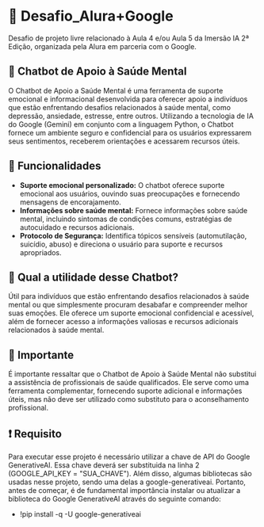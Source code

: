 # 🎯 Desafio_Alura+Google
Desafio de projeto livre relacionado à Aula 4 e/ou Aula 5 da Imersão IA 2ª Edição, organizada pela Alura em parceria com o Google.

## 🤗 Chatbot de Apoio à Saúde Mental 
O Chatbot de Apoio a Saúde Mental é uma ferramenta de suporte emocional e informacional desenvolvida para oferecer apoio a indivíduos que estão enfrentando desafios relacionados à saúde mental, como depressão, ansiedade, estresse, entre outros. Utilizando a tecnologia de IA do Google (Gemini) em conjunto com a linguagem Python, o Chatbot fornece um ambiente seguro e confidencial para os usuários expressarem seus sentimentos, receberem orientações e acessarem recursos úteis.

## 📌 Funcionalidades

- **Suporte emocional personalizado:** O chatbot oferece suporte emocional aos usuários, ouvindo suas preocupações e fornecendo mensagens de encorajamento.
- **Informações sobre saúde mental:** Fornece informações sobre saúde mental, incluindo sintomas de condições comuns, estratégias de autocuidado e recursos adicionais.
- **Protocolo de Segurança:** Identifica tópicos sensíveis (automutilação, suicídio, abuso) e direciona o usuário para suporte e recursos apropriados.

## 🌟 Qual a utilidade desse Chatbot?

Útil para indivíduos que estão enfrentando desafios relacionados à saúde mental ou que simplesmente procuram desabafar e compreender melhor suas emoções. Ele oferece um suporte emocional confidencial e acessível, além de fornecer acesso a informações valiosas e recursos adicionais relacionados à saúde mental.

## 📢 Importante

É importante ressaltar que o Chatbot de Apoio à Saúde Mental não substitui a assistência de profissionais de saúde qualificados. Ele serve como uma ferramenta complementar, fornecendo suporte adicional e informações úteis, mas não deve ser utilizado como substituto para o aconselhamento profissional.

## ❗ Requisito

Para executar esse projeto é necessário utilizar a chave de API do Google GenerativeAI. Essa chave deverá ser substituida na linha 2 (GOOGLE_API_KEY = "SUA_CHAVE"). Além disso, algumas bibliotecas são usadas nesse projeto, sendo uma delas a google-generativeai. Portanto, antes de começar, é de fundamental importância instalar ou atualizar a biblioteca do Google GenerativeAI através do seguinte comando:

- !pip install -q -U google-generativeai
